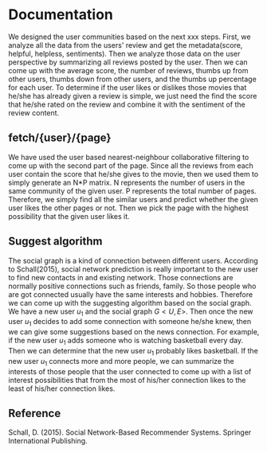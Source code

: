 # Documentation

We designed the user communities based on the next xxx steps.
First, we analyze all the data from the users' review and get the metadata(score, helpful, helpless, sentiments). 
Then we analyze those data on the user perspective by summarizing all reviews posted by the user. Then we can come up with the average score, the number of reviews, thumbs up from other users, thumbs down from other users, and the thumbs up percentage for each user.
To determine if the user likes or dislikes those movies that he/she has already given a review is simple, we just need the find the score that he/she rated on the review and combine it with the sentiment of the review content.

## fetch/{user}/{page}

We have used the user based nearest-neighbour collaborative filtering to come up with the second part of the page. Since all the reviews from each user contain the score that he/she gives to the movie, then we used them to simply generate an N*P matrix. N represents the number of users in the same community of the given user. P represents the total number of pages. Therefore, we simply find all the similar users and predict whether the given user likes the other pages or not. Then we pick the page with the highest possibility that the given user likes it.

## Suggest algorithm

The social graph is a kind of connection between different users. According to Schall(2015), social network prediction is really important to the new user to find new contacts in and existing network. Those connections are normally positive connections such as friends, family. So those people who are got connected usually have the same interests and hobbies. Therefore we can come up with the suggesting algorithm based on the social graph. We have a new user $u_1$ and the social graph $G<U, E>$. Then once the new user $u_1$ decides to add some connection with someone he/she knew, then we can give some suggestions based on the news connection. For example, if the new user $u_1$ adds someone who is watching basketball every day. Then we can determine that the new user $u_1$ probably likes basketball. If the new user $u_1$ connects more and more people, we can summarize the interests of those people that the user connected to come up with a list of interest possibilities that from the most of his/her connection likes to the least of his/her connection likes. 


## Reference
Schall, D. (2015). Social Network-Based Recommender Systems. Springer International Publishing.


